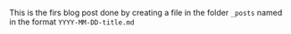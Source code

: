This is the firs blog post done by creating a file in the folder `_posts` named in the format `YYYY-MM-DD-title.md`
